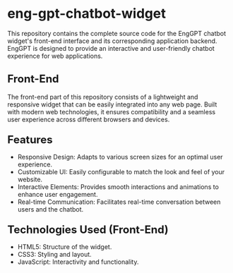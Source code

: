 # <span style="font-size:30px;">eng-gpt-chatbot-widget</span>
This repository contains the complete source code for the EngGPT chatbot widget's front-end interface and its corresponding application backend. EngGPT is designed to provide an interactive and user-friendly chatbot experience for web applications.

## <span style="font-size:24px;">Front-End</span>
The front-end part of this repository consists of a lightweight and responsive widget that can be easily integrated into any web page. Built with modern web technologies, it ensures compatibility and a seamless user experience across different browsers and devices.

### <span style="font-size:24px;">Features</span>
- Responsive Design: Adapts to various screen sizes for an optimal user experience.
- Customizable UI: Easily configurable to match the look and feel of your website.
- Interactive Elements: Provides smooth interactions and animations to enhance user engagement.
- Real-time Communication: Facilitates real-time conversation between users and the chatbot.

### <span style="font-size:24px;">Technologies Used (Front-End)</span>
- HTML5: Structure of the widget.
- CSS3: Styling and layout.
- JavaScript: Interactivity and functionality.

